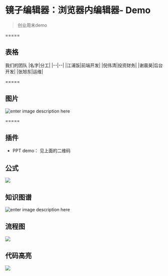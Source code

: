 
# 镜子编辑器：浏览器内编辑器- Demo


> 创业周末demo

=====

## 表格

我们的团队
|名字|分工|
|--|--|
|江浦饭|前端开发|
|倪伟清|投资财务|
|谢晨昊|后台开发|
|张旭东|运维|

=====

## 图片

![enter image description here](http://i.imgur.com/HU76fxd.png)

=====

## 插件

- PPT demo： 见上面的二维码


## 公式

![](http://i.imgur.com/EFkgLkP.png)

## 知识图谱

![enter image description here](http://i.imgur.com/TqJcs7p.png)

## 流程图

![](http://i.imgur.com/nsqAB4R.png)

## 代码高亮
![](http://i.imgur.com/ExPiFQ2.png)